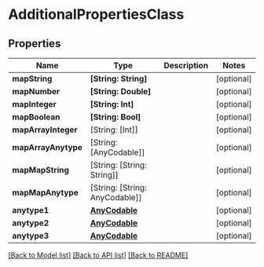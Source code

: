 # AdditionalPropertiesClass

## Properties
Name | Type | Description | Notes
------------ | ------------- | ------------- | -------------
**mapString** | **[String: String]** |  | [optional] 
**mapNumber** | **[String: Double]** |  | [optional] 
**mapInteger** | **[String: Int]** |  | [optional] 
**mapBoolean** | **[String: Bool]** |  | [optional] 
**mapArrayInteger** | [String: [Int]] |  | [optional] 
**mapArrayAnytype** | [String: [AnyCodable]] |  | [optional] 
**mapMapString** | [String: [String: String]] |  | [optional] 
**mapMapAnytype** | [String: [String: AnyCodable]] |  | [optional] 
**anytype1** | [**AnyCodable**](.md) |  | [optional] 
**anytype2** | [**AnyCodable**](.md) |  | [optional] 
**anytype3** | [**AnyCodable**](.md) |  | [optional] 

[[Back to Model list]](../README.md#documentation-for-models) [[Back to API list]](../README.md#documentation-for-api-endpoints) [[Back to README]](../README.md)


